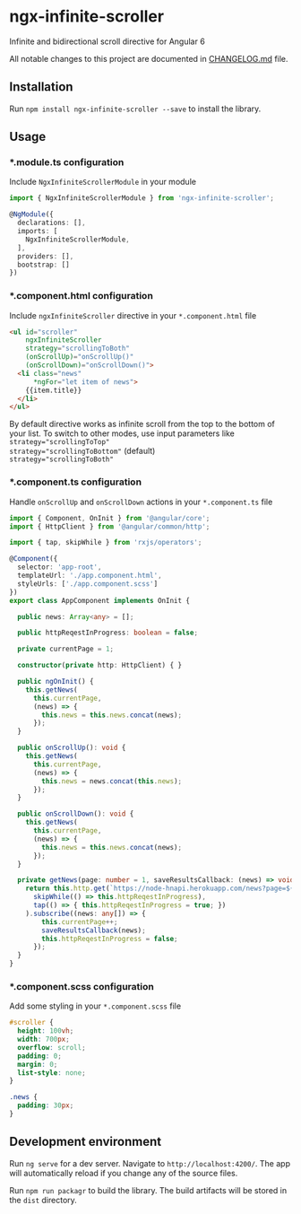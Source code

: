 # ngx-infinite-scroller

Infinite and bidirectional scroll directive for Angular 6

All notable changes to this project are documented in [CHANGELOG.md](https://github.com/staskolukasz/ngx-infinite-scroller/blob/master/CHANGELOG.md) file.

## Installation

Run `npm install ngx-infinite-scroller --save` to install the library.

## Usage

### *.module.ts configuration

Include `NgxInfiniteScrollerModule` in your module

```typescript
import { NgxInfiniteScrollerModule } from 'ngx-infinite-scroller';

@NgModule({
  declarations: [],
  imports: [
    NgxInfiniteScrollerModule,
  ],
  providers: [],
  bootstrap: []
})
```

### *.component.html configuration

Include `ngxInfiniteScroller` directive in your `*.component.html` file

```html
<ul id="scroller"
    ngxInfiniteScroller
    strategy="scrollingToBoth"
    (onScrollUp)="onScrollUp()"
    (onScrollDown)="onScrollDown()">
  <li class="news"
      *ngFor="let item of news">
    {{item.title}}
  </li>
</ul>
```
By default directive works as infinite scroll from the top to the bottom of your list. To switch to other modes, use input parameters like  
`strategy="scrollingToTop"`  
`strategy="scrollingToBottom"` (default)  
`strategy="scrollingToBoth"`

### *.component.ts configuration

Handle `onScrollUp` and `onScrollDown` actions in your `*.component.ts` file

```typescript
import { Component, OnInit } from '@angular/core';
import { HttpClient } from '@angular/common/http';

import { tap, skipWhile } from 'rxjs/operators';

@Component({
  selector: 'app-root',
  templateUrl: './app.component.html',
  styleUrls: ['./app.component.scss']
})
export class AppComponent implements OnInit {

  public news: Array<any> = [];

  public httpReqestInProgress: boolean = false;

  private currentPage = 1;

  constructor(private http: HttpClient) { }

  public ngOnInit() {
    this.getNews(
      this.currentPage,
      (news) => {
        this.news = this.news.concat(news);
      });
  }

  public onScrollUp(): void {
    this.getNews(
      this.currentPage,
      (news) => {
        this.news = news.concat(this.news);
      });
  }

  public onScrollDown(): void {
    this.getNews(
      this.currentPage,
      (news) => {
        this.news = this.news.concat(news);
      });
  }

  private getNews(page: number = 1, saveResultsCallback: (news) => void) {
    return this.http.get(`https://node-hnapi.herokuapp.com/news?page=${page}`).pipe(
      skipWhile(() => this.httpReqestInProgress),
      tap(() => { this.httpReqestInProgress = true; })
    ).subscribe((news: any[]) => {
        this.currentPage++;
        saveResultsCallback(news);
        this.httpReqestInProgress = false;
      });
  }
}

```

### *.component.scss configuration

Add some styling in your `*.component.scss` file

```scss
#scroller {
  height: 100vh;
  width: 700px;
  overflow: scroll;
  padding: 0;
  margin: 0;
  list-style: none;
}

.news {
  padding: 30px;
}
```

## Development environment

Run `ng serve` for a dev server. Navigate to `http://localhost:4200/`. The app will automatically reload if you change any of the source files.

Run `npm run packagr` to build the library. The build artifacts will be stored in the `dist` directory.